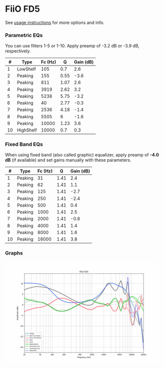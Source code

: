 # FiiO FD5
See [usage instructions](https://github.com/jaakkopasanen/AutoEq#usage) for more options and info.

### Parametric EQs
You can use filters 1-5 or 1-10. Apply preamp of -3.2 dB or -3.9 dB, respectively.

|   # | Type      |   Fc (Hz) |    Q |   Gain (dB) |
|-----|-----------|-----------|------|-------------|
|   1 | LowShelf  |       105 | 0.7  |         2.6 |
|   2 | Peaking   |       155 | 0.55 |        -3.6 |
|   3 | Peaking   |       811 | 1.07 |         2.6 |
|   4 | Peaking   |      3919 | 2.62 |         3.2 |
|   5 | Peaking   |      5238 | 5.75 |        -3.2 |
|   6 | Peaking   |        40 | 2.77 |        -0.3 |
|   7 | Peaking   |      2536 | 4.18 |        -1.4 |
|   8 | Peaking   |      5505 | 6    |        -1.6 |
|   9 | Peaking   |     10000 | 1.23 |         3.6 |
|  10 | HighShelf |     10000 | 0.7  |         0.3 |

### Fixed Band EQs
When using fixed band (also called graphic) equalizer, apply preamp of **-4.0 dB** (if available) and set gains manually with these parameters.

|   # | Type    |   Fc (Hz) |    Q |   Gain (dB) |
|-----|---------|-----------|------|-------------|
|   1 | Peaking |        31 | 1.41 |         2.4 |
|   2 | Peaking |        62 | 1.41 |         1.1 |
|   3 | Peaking |       125 | 1.41 |        -2.7 |
|   4 | Peaking |       250 | 1.41 |        -2.4 |
|   5 | Peaking |       500 | 1.41 |         0.4 |
|   6 | Peaking |      1000 | 1.41 |         2.5 |
|   7 | Peaking |      2000 | 1.41 |        -0.8 |
|   8 | Peaking |      4000 | 1.41 |         1.4 |
|   9 | Peaking |      8000 | 1.41 |         1.6 |
|  10 | Peaking |     16000 | 1.41 |         3.8 |

### Graphs
![](./FiiO%20FD5.png)

